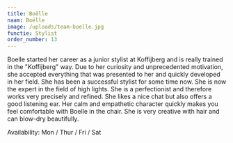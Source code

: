 ```yaml
---
title: Boëlle
naam: Boëlle
image: /uploads/team-boelle.jpg
functie: Stylist
order_number: 13
---
```


Boelle started her career as a junior stylist at Koffijberg and is really trained in the "Koffijberg" way. Due to her curiosity and unprecedented motivation, she accepted everything that was presented to her and quickly developed in her field. She has been a successful stylist for some time now. She is now the expert in the field of high lights. She is a perfectionist and therefore works very precisely and refined. She likes a nice chat but also offers a good listening ear. Her calm and empathetic character quickly makes you feel comfortable with Boelle in the chair. She is very creative with hair and can blow-dry beautifully.

Availability: Mon / Thur / Fri / Sat